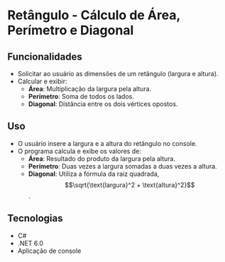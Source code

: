 # Retângulo - Cálculo de Área, Perímetro e Diagonal

## Funcionalidades
- Solicitar ao usuário as dimensões de um retângulo (largura e altura).
- Calcular e exibir:
  - **Área**: Multiplicação da largura pela altura.
  - **Perímetro**: Soma de todos os lados.
  - **Diagonal**: Distância entre os dois vértices opostos.

## Uso
- O usuário insere a largura e a altura do retângulo no console.
- O programa calcula e exibe os valores de:
  - **Área**: Resultado do produto da largura pela altura.
  - **Perímetro**: Duas vezes a largura somadas a duas vezes a altura.
  - **Diagonal**: Utiliza a fórmula da raiz quadrada, $$\sqrt{\text{largura}^2 + \text{altura}^2}$$.
  
## Tecnologias
- C#
- .NET 6.0
- Aplicação de console
